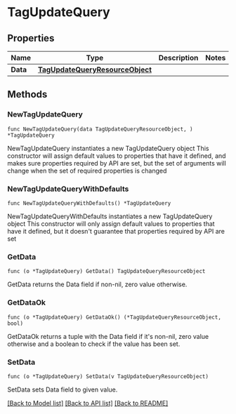 # TagUpdateQuery

## Properties

Name | Type | Description | Notes
------------ | ------------- | ------------- | -------------
**Data** | [**TagUpdateQueryResourceObject**](TagUpdateQueryResourceObject.md) |  | 

## Methods

### NewTagUpdateQuery

`func NewTagUpdateQuery(data TagUpdateQueryResourceObject, ) *TagUpdateQuery`

NewTagUpdateQuery instantiates a new TagUpdateQuery object
This constructor will assign default values to properties that have it defined,
and makes sure properties required by API are set, but the set of arguments
will change when the set of required properties is changed

### NewTagUpdateQueryWithDefaults

`func NewTagUpdateQueryWithDefaults() *TagUpdateQuery`

NewTagUpdateQueryWithDefaults instantiates a new TagUpdateQuery object
This constructor will only assign default values to properties that have it defined,
but it doesn't guarantee that properties required by API are set

### GetData

`func (o *TagUpdateQuery) GetData() TagUpdateQueryResourceObject`

GetData returns the Data field if non-nil, zero value otherwise.

### GetDataOk

`func (o *TagUpdateQuery) GetDataOk() (*TagUpdateQueryResourceObject, bool)`

GetDataOk returns a tuple with the Data field if it's non-nil, zero value otherwise
and a boolean to check if the value has been set.

### SetData

`func (o *TagUpdateQuery) SetData(v TagUpdateQueryResourceObject)`

SetData sets Data field to given value.



[[Back to Model list]](../README.md#documentation-for-models) [[Back to API list]](../README.md#documentation-for-api-endpoints) [[Back to README]](../README.md)


